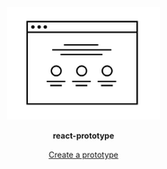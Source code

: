 <p align="center">
  <img src="https://raw.githubusercontent.com/siddharthkp/react-prototype/master/art/wireframe.png" height="200px"/>
  <br><br>
  <b>react-prototype</b>
  <br><br>
  <a href="https://siddharthkp.github.io/react-prototype/">Create a prototype</a>
</p>
